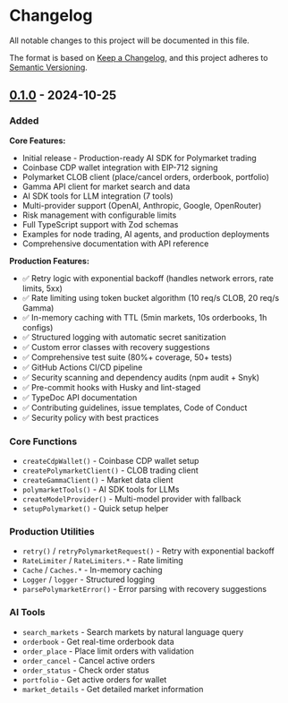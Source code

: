 # Changelog

All notable changes to this project will be documented in this file.

The format is based on [Keep a Changelog](https://keepachangelog.com/en/1.0.0/),
and this project adheres to [Semantic Versioning](https://semver.org/spec/v2.0.0.html).

## [0.1.0] - 2024-10-25

### Added

**Core Features:**
- Initial release - Production-ready AI SDK for Polymarket trading
- Coinbase CDP wallet integration with EIP-712 signing
- Polymarket CLOB client (place/cancel orders, orderbook, portfolio)
- Gamma API client for market search and data
- AI SDK tools for LLM integration (7 tools)
- Multi-provider support (OpenAI, Anthropic, Google, OpenRouter)
- Risk management with configurable limits
- Full TypeScript support with Zod schemas
- Examples for node trading, AI agents, and production deployments
- Comprehensive documentation with API reference

**Production Features:**
- ✅ Retry logic with exponential backoff (handles network errors, rate limits, 5xx)
- ✅ Rate limiting using token bucket algorithm (10 req/s CLOB, 20 req/s Gamma)
- ✅ In-memory caching with TTL (5min markets, 10s orderbooks, 1h configs)
- ✅ Structured logging with automatic secret sanitization
- ✅ Custom error classes with recovery suggestions
- ✅ Comprehensive test suite (80%+ coverage, 50+ tests)
- ✅ GitHub Actions CI/CD pipeline
- ✅ Security scanning and dependency audits (npm audit + Snyk)
- ✅ Pre-commit hooks with Husky and lint-staged
- ✅ TypeDoc API documentation
- ✅ Contributing guidelines, issue templates, Code of Conduct
- ✅ Security policy with best practices

### Core Functions

- `createCdpWallet()` - Coinbase CDP wallet setup
- `createPolymarketClient()` - CLOB trading client
- `createGammaClient()` - Market data client
- `polymarketTools()` - AI SDK tools for LLMs
- `createModelProvider()` - Multi-model provider with fallback
- `setupPolymarket()` - Quick setup helper

### Production Utilities

- `retry()` / `retryPolymarketRequest()` - Retry with exponential backoff
- `RateLimiter` / `RateLimiters.*` - Rate limiting
- `Cache` / `Caches.*` - In-memory caching
- `Logger` / `logger` - Structured logging
- `parsePolymarketError()` - Error parsing with recovery suggestions

### AI Tools

- `search_markets` - Search markets by natural language query
- `orderbook` - Get real-time orderbook data
- `order_place` - Place limit orders with validation
- `order_cancel` - Cancel active orders
- `order_status` - Check order status
- `portfolio` - Get active orders for wallet
- `market_details` - Get detailed market information

[0.1.0]: https://github.com/nikomatt69/nikcli-main/releases/tag/aisdk-polymarket-v0.1.0

